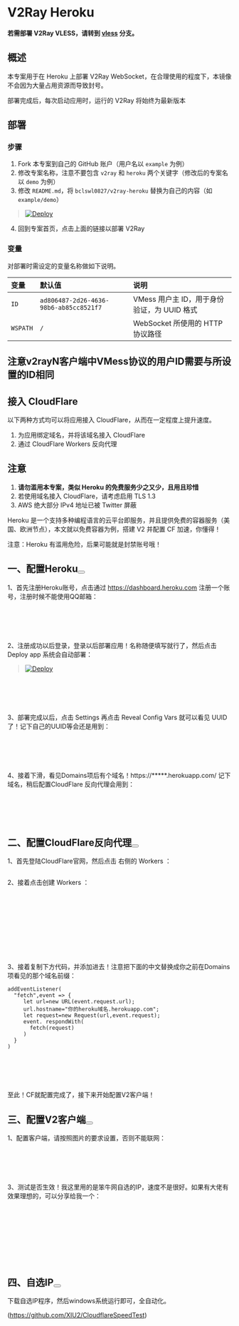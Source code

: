 # V2Ray Heroku

**若需部署 V2Ray VLESS，请转到 [vless](https://github.com/bclswl0827/v2ray-heroku/tree/vless) 分支。**

## 概述

本专案用于在 Heroku 上部署 V2Ray WebSocket，在合理使用的程度下，本镜像不会因为大量占用资源而导致封号。

部署完成后，每次启动应用时，运行的 V2Ray 将始终为最新版本

## 部署

### 步骤

 1. Fork 本专案到自己的 GitHub 账户（用户名以 `example` 为例）
 2. 修改专案名称，注意不要包含 `v2ray` 和 `heroku` 两个关键字（修改后的专案名以 `demo` 为例）
 3. 修改 `README.md`，将 `bclswl0827/v2ray-heroku` 替换为自己的内容（如 `example/demo`）

> [![Deploy](https://www.herokucdn.com/deploy/button.png)](https://dashboard.heroku.com/new?template=https://github.com/jlower/tr_vps)

 4. 回到专案首页，点击上面的链接以部署 V2Ray

### 变量

对部署时需设定的变量名称做如下说明。

| 变量 | 默认值 | 说明 |
| :--- | :--- | :--- |
| `ID` | `ad806487-2d26-4636-98b6-ab85cc8521f7` | VMess 用户主 ID，用于身份验证，为 UUID 格式 |
| `WSPATH` | `/` | WebSocket 所使用的 HTTP 协议路径 |

## 注意v2rayN客户端中VMess协议的用户ID需要与所设置的ID相同



## 接入 CloudFlare

以下两种方式均可以将应用接入 CloudFlare，从而在一定程度上提升速度。

 1. 为应用绑定域名，并将该域名接入 CloudFlare
 2. 通过 CloudFlare Workers 反向代理

## 注意

 1. **请勿滥用本专案，类似 Heroku 的免费服务少之又少，且用且珍惜**
 2. 若使用域名接入 CloudFlare，请考虑启用 TLS 1.3
 3. AWS 绝大部分 IPv4 地址已被 Twitter 屏蔽





<p>Heroku 是一个支持多种编程语言的云平台即服务，并且提供免费的容器服务（美国、欧洲节点），本文就以免费容器为例，搭建 V2 并配置 CF 加速，你懂得！</p>
<p>注意：Heroku 有滥用危险，后果可能就是封禁账号哦！</p>
<h2 id="一、配置heroku">一、配置Heroku<button class="cnblogs-toc-button" title="显示目录导航"></button><a class="esa-anchor" style="opacity: 0;" href="#一、配置heroku"></a></h2>
<p>1、首先注册Heroku账号，点击通过&nbsp;<a href="https://dashboard.heroku.com/" rel="noopener" target="_blank">https://dashboard.heroku.com</a>&nbsp;注册一个账号，注册时候不能使用QQ邮箱：</p>
<p><a href="https://img2020.cnblogs.com/blog/1783030/202008/1783030-20200817225322234-1361479730.png" data-title="" data-alt="" data-lightbox="roadtrip"><img src="https://img2020.cnblogs.com/blog/1783030/202008/1783030-20200817225322234-1361479730.png" alt="" class="medium-zoom-image" loading="lazy" /></a></p>
<p>&nbsp;</p>
<p>&nbsp;</p>
<p>2、注册成功以后登录，登录以后部署应用！名称随便填写就行了，然后点击 Deploy app 系统会自动部署：</p>



> [![Deploy](https://www.herokucdn.com/deploy/button.png)](https://dashboard.heroku.com/new?template=https://github.com/jlower/tr_vps)



<p><a href="https://img2020.cnblogs.com/blog/1783030/202008/1783030-20200817225333361-1050518431.png" data-title="" data-alt="" data-lightbox="roadtrip"><img src="https://img2020.cnblogs.com/blog/1783030/202008/1783030-20200817225333361-1050518431.png" alt="" class="medium-zoom-image" loading="lazy" /></a></p>
<p>&nbsp;</p>
<p>&nbsp;</p>
<p>3、部署完成以后，点击 Settings 再点击 Reveal Config Vars 就可以看见 UUID了！记下自己的UUID等会还是用到：</p>
<p><a href="https://img2020.cnblogs.com/blog/1783030/202008/1783030-20200817225343772-278215607.png" data-title="" data-alt="" data-lightbox="roadtrip"><img src="https://img2020.cnblogs.com/blog/1783030/202008/1783030-20200817225343772-278215607.png" alt="" class="medium-zoom-image" loading="lazy" /></a></p>
<p>&nbsp;</p>
<p>&nbsp;</p>
<p>4、接着下滑，看见Domains项后有个域名！https://*****.herokuapp.com/ 记下域名，稍后配置CloudFlare 反向代理会用到：</p>
<p><a href="https://img2020.cnblogs.com/blog/1783030/202008/1783030-20200817225353814-2098411255.png" data-title="" data-alt="" data-lightbox="roadtrip"><img src="https://img2020.cnblogs.com/blog/1783030/202008/1783030-20200817225353814-2098411255.png" alt="" class="medium-zoom-image" loading="lazy" /></a></p>
<p>&nbsp;</p>
<p>&nbsp;</p>
<h2 id="二、配置cloudflare反向代理">二、配置CloudFlare反向代理<button class="cnblogs-toc-button" title="显示目录导航"></button><a class="esa-anchor" href="#二、配置cloudflare反向代理"></a></h2>
<p>1、首先登陆CloudFlare官网，然后点击 右侧的 Workers ：</p>
<p><a href="https://img2020.cnblogs.com/blog/1783030/202008/1783030-20200817225403899-1690163716.png" data-title="" data-alt="" data-lightbox="roadtrip"><img src="https://img2020.cnblogs.com/blog/1783030/202008/1783030-20200817225403899-1690163716.png" alt="" class="medium-zoom-image" loading="lazy" /></a></p>
<p>2、接着点击创建 Workers ：</p>
<p>&nbsp;</p>
<p>&nbsp;</p>
<p>&nbsp;<a href="https://img2020.cnblogs.com/blog/1783030/202008/1783030-20200817225432966-1111581748.png" data-title="" data-alt="" data-lightbox="roadtrip"><img src="https://img2020.cnblogs.com/blog/1783030/202008/1783030-20200817225432966-1111581748.png" alt="" class="medium-zoom-image" loading="lazy" /></a></p>
<p>&nbsp;</p>
<p>&nbsp;</p>
<p>3、接着复制下方代码，并添加进去！注意把下面的中文替换成你之前在Domains项看见的那个域名前缀：</p>

```
addEventListener(
  "fetch",event => {
     let url=new URL(event.request.url);
     url.hostname="你的heroku域名.herokuapp.com";
     let request=new Request(url,event.request);
     event. respondWith(
       fetch(request)
     )
  }
)
```


<p><a href="https://img2020.cnblogs.com/blog/1783030/202008/1783030-20200817225442552-681864788.png" data-title="" data-alt="" data-lightbox="roadtrip"><img src="https://img2020.cnblogs.com/blog/1783030/202008/1783030-20200817225442552-681864788.png" alt="" class="medium-zoom-image" loading="lazy" /></a></p>
<p>&nbsp;</p>
<p>&nbsp;</p>
<p>至此！CF就配置完成了，接下来开始配置V2客户端！</p>
<h2 id="三、配置v2客户端">三、配置V2客户端<button class="cnblogs-toc-button" title="显示目录导航"></button><a class="esa-anchor" href="#三、配置v2客户端"></a></h2>
<p>1、配置客户端，请按照图片的要求设置，否则不能联网：</p>
<p><a href="https://img2020.cnblogs.com/blog/1783030/202008/1783030-20200817225451392-1453325353.png" data-title="" data-alt="" data-lightbox="roadtrip"><img src="https://img2020.cnblogs.com/blog/1783030/202008/1783030-20200817225451392-1453325353.png" alt="" class="medium-zoom-image" loading="lazy" /></a></p>
<p>&nbsp;</p>
<p>&nbsp;</p>
<p>3、测试是否生效！我这里用的是笨牛网自选的IP，速度不是很好。如果有大佬有效果理想的，可以分享给我一个：</p>
<p>&nbsp;</p>
<p><a href="https://img2020.cnblogs.com/blog/1783030/202008/1783030-20200817225500851-1829953283.png" data-title="" data-alt="" data-lightbox="roadtrip"><img src="https://img2020.cnblogs.com/blog/1783030/202008/1783030-20200817225500851-1829953283.png" alt="" class="medium-zoom-image" loading="lazy" /></a></p>
<p>&nbsp;</p>
<p>&nbsp;</p>
<p>&nbsp;</p>
<h2 id="四、自选ip">四、自选IP<button class="cnblogs-toc-button" title="显示目录导航"></button><a class="esa-anchor" href="#四、自选ip"></a></h2>
<p>下载自选IP程序，然后windows系统运行即可，全自动化。</p>

(https://github.com/XIU2/CloudflareSpeedTest)

<p><a href="https://img2020.cnblogs.com/blog/1783030/202008/1783030-20200815205747204-249709069.png" data-title="" data-alt="" data-lightbox="roadtrip"><img src="https://img2020.cnblogs.com/blog/1783030/202008/1783030-20200815205747204-249709069.png" alt="" class="medium-zoom-image" loading="lazy" /></a></p>
<p>&nbsp;</p>




 
